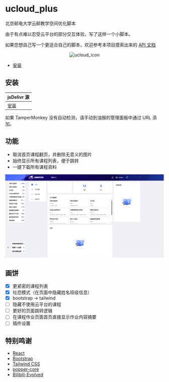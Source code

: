 # ucloud_plus

北京邮电大学云邮教学空间优化脚本

由于有点难以忍受云平台的部分交互体验，写了这样一个小脚本。

如果您想自己写一个更适合自己的脚本，欢迎参考本项目摸索出来的 [API 文档](docs/API.md)

<div align="center"><img id="ucloud_icon" width="150" alt="ucloud_icon" src="https://ucloud.bupt.edu.cn/favicon.ico"></div>

- [安装](#安装)

## 安装

| jsDelivr 源                                                                          |
|-------------------------------------------------------------------------------------|
| [安装](https://fastly.jsdelivr.net/gh/5upernova-heng/ucloud_plus@master/dist/main.js) |

如果 TamperMonkey 没有自动检测，请手动到油猴的管理面板中通过 URL 添加。

## 功能

- 取消首页课程翻页，并删除无意义的图片
- 始终显示所有课程列表，便于跳转
- 一键下载所有课程资料

![img.png](docs/img.png)

## 画饼

- [x] 更紧密的课程列表
- [x] 社恐模式（在页面中隐藏姓名班级信息）
- [x] bootstrap -> tailwind
- [ ] 隐藏不使用云平台的课程
- [ ] 更好的页面跳转逻辑
- [ ] 在课程作业页面首页直接显示作业内容摘要
- [ ] 插件设置

## 特别鸣谢

- [React](https://react.dev/)
- [Bootstrap](https://getbootstrap.com/)
- [Tailwind CSS](https://github.com/tailwindlabs/tailwindcss)
- [popper-core](https://github.com/popperjs/popper-core)
- [Bilibili-Evolved](https://github.com/the1812/Bilibili-Evolved)
